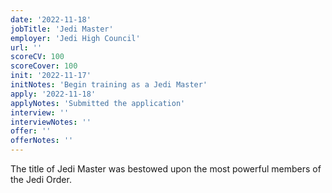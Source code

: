 ```yaml
---
date: '2022-11-18'
jobTitle: 'Jedi Master'
employer: 'Jedi High Council'
url: ''
scoreCV: 100
scoreCover: 100
init: '2022-11-17'
initNotes: 'Begin training as a Jedi Master'
apply: '2022-11-18'
applyNotes: 'Submitted the application'
interview: ''
interviewNotes: ''
offer: ''
offerNotes: ''
---
```


The title of Jedi Master was bestowed upon the most powerful members of the Jedi Order.
